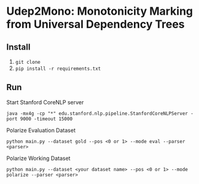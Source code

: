 # Udep2Mono: Monotonicity Marking from Universal Dependency Trees

## Install
1. `git clone`
2. `pip install -r requirements.txt`

## Run
Start Stanford CoreNLP server

`java -mx4g -cp "*" edu.stanford.nlp.pipeline.StanfordCoreNLPServer -port 9000 -timeout 15000`

Polarize Evaluation Dataset

`python main.py --dataset gold --pos <0 or 1> --mode eval --parser <parser>`

Polarize Working Dataset

`python main.py --dataset <your dataset name> --pos <0 or 1> --mode polarize --parser <parser>`